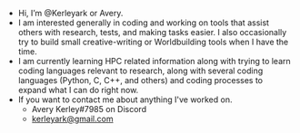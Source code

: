 - Hi, I’m @Kerleyark or Avery.
- I am interested generally in coding and working on tools that assist others with research, tests, and making tasks easier. I also occasionally try to build small creative-writing or Worldbuilding tools when I have the time.
- I am currently learning HPC related information along with trying to learn coding languages relevant to research, along with several coding languages (Python, C, C++, and others) and coding processes to expand what I can do right now.
- If you want to contact me about anything I've worked on.
  - Avery Kerley#7985 on Discord
  - kerleyark@gmail.com

<!---
Kerleyark/Kerleyark is a ✨ special ✨ repository because its `README.md` (this file) appears on your GitHub profile.
You can click the Preview link to take a look at your changes.
--->
